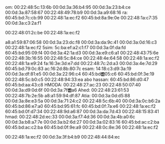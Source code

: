 om:
00:22:48:5c:13:6b
00:0d:3a:36:b4:95
00:0d:3a:23:b4:ce
00:0d:3a:87:58:67
00:22:48:49:78:b9
00:0d:3a:a9:68:16
ra:
60:45:bd:7c:cb:99
00:22:48:1a:ec:f2
60:45:bd:8a:9e:0e
00:22:48:1a:c7:35
00:0d:3a:c3:2a:f1

00:22:48:01:2c:be
00:22:48:1a:ec:f2

a8:a1:59:87:06:58
00:0d:3a:23:dc:f8
00:0d:3a:da:9c:41
00:0d:3a:0d:16:c3
00:22:48:1a:ec:f2
5sim:
5c:ba:ef:a2:c1:f7
00:0d:3a:0f:da:fd
60:45:bd:95:09:f4
00:0d:3a:42:1a:d3
00:0d:3a:e9:c6:a1
00:22:48:43:75:6e
00:22:48:3b:16:55
00:22:48:5c:84:ce
00:22:48:4e:64:58
00:22:48:1a:ec:f2
00:22:48:1a:e9:24
fa:16:3e:3d:e7:dd
00:22:48:7c:2d:a3
00:0d:3a:4e:7d:29
60:45:bd:79:0c:83
ac:16:2d:8b:80:7c
esam:
14:18:c3:d9:3a:19
00:0d:3a:df:81:e5
00:0d:3a:22:96:c4
60:45:bd:ab:05:c6
60:45:bd:0f:3e:19
00:22:48:5c:b0:c5
00:22:48:94:33:ea
abo hassan:
60:45:bd:86:d0:47
60:45:bd:aa:43:c8
HMODA:
00:22:48:27:ac:23
00:22:48:50:07:40
00:0d:3a:d9:0d:6f
00:0d:3a:7f:ab:a6
Ahed:
00:22:48:23:61:53
00:22:48:7b:2e:5b
a8:a1:59:94:df:87
Atia:
00:0d:3a:0d:d5:88
00:0d:3a:8e:e3:5a
00:0d:3a:71:24:c2
00:22:48:5c:6b:40
00:0d:3a:0c:b6:2a
60:45:bd:86:e7:a0
60:45:bd:95:61:fc
60:45:bd:0f:7a:e6
00:22:48:1a:ec:f2
60:45:bd:0f:d7:34
00:22:48:9d:a6:87
00:0d:3a:da:7d:43
00:22:48:15:83:41
hmad:
00:22:48:2d:ec:33
00:0d:3a:f7:4d:36
00:0d:3a:4b:a0:6c
00:0d:3a:b8:a7:7e
00:0d:3a:b2:6d:27
00:0d:3a:02:83:16
60:45:bd:ac:c2:ba
60:45:bd:ac:c2:ba
60:45:bd:0f:9e:a9
00:22:48:0c:8e:36
00:22:48:1a:ec:f2

00:22:48:1a:ec:f2
00:0d:3a:3f:b4:b9
00:22:48:44:84:ec
